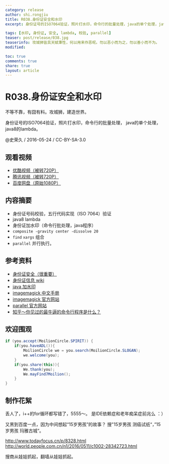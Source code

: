```yaml
---
category: release
author: shi.rongjiu
title: R038.身份证安全和水印
excerpt: 身份证号的ISO7064验证，照片打水印，命令行的批量处理，java的单个处理，java8的lambda。

tags: [水印, 身份证, 安全, lambda, 校验, parallel]
teaser: post/release/038.jpg
teaserinfo: 攻城狮皆具天赋秉性，何以用来作恶呢。勿以恶小而为之，勿以善小而不为。
modified: 

toc: true
comments: true
share: true
layout: article
---
```


# R038.身份证安全和水印

不等不靠，有囧有料。攻城狮，建造世界。  

身份证号的ISO7064验证，照片打水印，命令行的批量处理，
java的单个处理，java8的lambda。

@史荣久 / 2016-05-24 / CC-BY-SA-3.0  

## 观看视频

  * [优酷视频（被转720P）](http://v.youku.com/v_show/id_XMTU4MTgzOTU3Mg==.html)
  * [腾讯视频（被转720P）](http://v.qq.com/page/p/8/v/p0301q3oq8v.html)
  * [百度网盘（原始1080P）](http://pan.baidu.com/s/1hsnYAK8)

## 内容摘要

  * 身份证号码校验，五行代码实现（ISO 7064）验证
  * java8 lambda
  * 身份证加水印（命令行批处理，java程序）
  * `composite -gravity center -dissolve 20 `
  * `find` `xargs` 组合
  * `parallel` 并行执行。

## 参考资料

  * [身份证安全（很重要）](http://jingyan.baidu.com/album/91f5db1b33fe8c1c7f05e3f4.html)
  * [身份证信息 wiki](https://en.wikipedia.org/wiki/Resident_Identity_Card)
  * [java 加水印](http://www.cnblogs.com/XL-Liang/archive/2011/12/14/2287566.html)
  * [imagemagick 中文手册](http://www.pooy.net/imagemagick-chinese-manual.html)
  * [imagemagick 官方网站](http://www.imagemagick.org/script/index.php)
  * [parallel 官方网站](http://www.gnu.org/software/parallel/parallel_tutorial.html)
  * [知乎～你见过的最牛逼的命令行程序是什么？](https://www.zhihu.com/question/29257300)

## 欢迎围观

``` java
if (you.accept(MoilionCircle.SPIRIT)) {
    if(you.haveADL()){
        MoilionCircle we = you.search(MoilionCircle.SLOGAN);
        we.welcome(you);
    }
    if(you.share(this)){
        We.thank(you);
        We.mayFind7Moilion();
    }
}
```

## 制作花絮

丢人了，i++的for循环都写错了，5555～。
是IDE依赖症和老年痴呆症前兆么 ：）


又黑到百度一点，因为中间想起“15岁男孩”的故事？
搜"15岁男孩 测癌试纸“，”15岁男孩 玛雅古城“。

http://www.todayfocus.cn/p/8328.html
http://world.people.com.cn/n1/2016/0511/c1002-28342723.html

搜商从娃娃抓起，翻墙从娃娃抓起。


